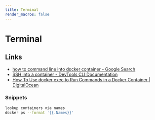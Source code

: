 ```yaml
---
title: Terminal
render_macros: false
---
```

# Terminal
## Links
- [how to command line into docker container - Google Search](https://www.google.com/search?q=how+to+command+line+into+docker+container&oq=how+to+command+line+into+docker+container&gs_lcrp=EgZjaHJvbWUyBggAEEUYOdIBCTI2Mzk1ajBqN6gCALACAA&sourceid=chrome&ie=UTF-8)
- [SSH into a container - DevTools CLI Documentation](https://phase2.github.io/devtools/common-tasks/ssh-into-a-container/)
- [How To Use docker exec to Run Commands in a Docker Container | DigitalOcean](https://www.digitalocean.com/community/tutorials/how-to-use-docker-exec-to-run-commands-in-a-docker-container) 
### Snippets
```bash
lookup containers via names
docker ps --format '{{.Names}}'     
```